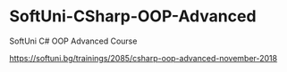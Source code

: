 # SoftUni-CSharp-OOP-Advanced
SoftUni C# OOP Advanced Course
  
https://softuni.bg/trainings/2085/csharp-oop-advanced-november-2018
